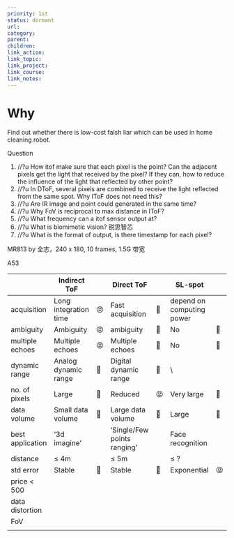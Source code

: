 ```yaml
---
priority: 1st
status: dormant
url: 
category: 
parent: 
children: 
link_action: 
link_topic: 
link_project: 
link_course: 
link_notes: 
---
```


# Why

Find out whether there is low-cost falsh liar which can be used in home cleaning robot.

Question


1.  //?u How itof make sure that each pixel is the point? Can the adjacent pixels get the light that received by the pixel? If they can, how to reduce the influence of the light that reflected by other point?
2.  //?u In DToF, several pixels are combined to receive the light reflected from the same spot. Why IToF does not need this?
3.  //?u Are IR image and point could generated in the same time?
4.  //?u Why FoV is reciprocal to max distance in IToF?
5.  //?u What frequency can a itof sensor output at?
6.  //?u What is biomimetic vision?   锐思智芯
7.  //?u What is the format of output, is there timestamp for each pixel?


MR813 by 全志，240 x 180, 10 frames, 1.5G 带宽

A53

|                  | Indirect ToF          |     | Direct ToF                  |     | SL-spot                   |     |
| ---------------- | --------------------- | --- | --------------------------- | --- | ------------------------- | --- |
| acquisition      | Long integration time | 😡  | Fast acquisition            | 🙂  | depend on computing power |     |
| ambiguity        | Ambiguity             | 😡  | ambiguity                   | 🤢  | No                        | 🙂  |
| multiple echoes  | Multiple echoes       | 😡  | Multiple echoes             | 🙂  | No                        | 🙂  |
| dynamic range    | Analog dynamic range  | 🤢  | Digital dynamic range       | 🙂  | \                         |     |
| no. of pixels    | Large                 | 🙂  | Reduced                     | 😡  | Very large                | 🙂  |
| data volume      | Small data volume     | 🙂  | Large data volume           | 🤢  | Large                     | 🤢  |
| best application | ‘3d imagine’          |     | ‘Single/Few points ranging’ |     | Face recognition          |     |
| distance         | ≤ 4m                  |     | ≤ 5m                        |     | ≤ ?                       |     |
| std error        | Stable                | 🙂  | Stable                      | 🙂  | Exponential               | 😡  |
| price < 500      |                       |     |                             |     |                           |     |
| data distortion  |                       |     |                             |     |                           |     |
| FoV              |                       |     |                             |     |                           |     |
|                  |                       |     |                             |     |                           |     |